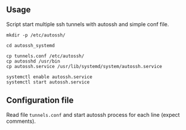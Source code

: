 Usage
-----

Script start multiple ssh tunnels with autossh and simple conf file. 


```
mkdir -p /etc/autossh/

cd autossh_systemd

cp tunnels.conf /etc/autossh/
cp autosshd /usr/bin
cp autossh.service /usr/lib/systemd/system/autossh.service

systemctl enable autossh.service
systemctl start autossh.service

```

Configuration file
------------------

Read file `tunnels.conf` and start autossh process for each line (expect comments).





